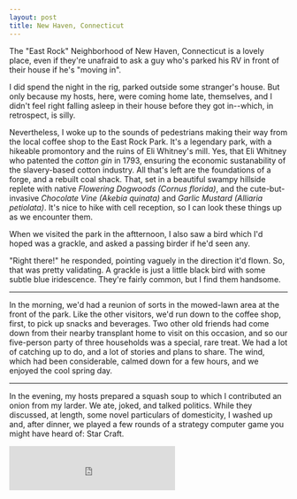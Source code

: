 ```yaml
---
layout: post
title: New Haven, Connecticut
---
```


The "East Rock" Neighborhood of New Haven, Connecticut is a lovely place, even if they're unafraid to ask a guy who's parked his RV in front of their house if he's "moving in".

I did spend the night in the rig, parked outside some stranger's house. But only because my hosts, here, were coming home late, themselves, and I didn't feel right falling asleep in their house before they got in--which, in retrospect, is silly.

Nevertheless, I woke up to the sounds of pedestrians making their way from the local coffee shop to the East Rock Park. It's a legendary park, with a hikeable promontory and the ruins of Eli Whitney's mill. Yes, that Eli Whitney who patented the *cotton gin* in 1793, ensuring the economic sustanability of the slavery-based cotton industry. All that's left are the foundations of a forge, and a rebuilt coal shack. That, set in a beautiful swampy hillside replete with native *Flowering Dogwoods (Cornus florida)*, and the cute-but-invasive *Chocolate Vine (Akebia quinata)* and *Garlic Mustard (Alliaria petiolata)*. It's nice to hike with cell reception, so I can look these things up as we encounter them.

When we visited the park in the aftternoon, I also saw a bird which I'd hoped was a grackle, and asked a passing birder if he'd seen any.

"Right there!" he responded, pointing vaguely in the direction it'd flown. So, that was pretty validating. A grackle is just a little black bird with some subtle blue iridescence. They're fairly common, but I find them handsome.

---

In the morning, we'd had a reunion of sorts in the mowed-lawn area at the front of the park. Like the other visitors, we'd run down to the coffee shop, first, to pick up snacks and beverages. Two other old friends had come down from their nearby transplant home to visit on this occasion, and so our five-person party of three households was a special, rare treat. We had a lot of catching up to do, and a lot of stories and plans to share. The wind, which had been considerable, calmed down for a few hours, and we enjoyed the cool spring day.

---

In the evening, my hosts prepared a squash soup to which I contributed an onion from my larder. We ate, joked, and talked politics. While they discussed, at length, some novel particulars of domesticity, I washed up and, after dinner, we played a few rounds of a strategy computer game you might have heard of: Star Craft.


<iframe src="https://open.spotify.com/embed/track/359krpyCKcFF8SFvqWES9L" width="300" height="80" frameborder="0" allowtransparency="true" allow="encrypted-media"></iframe>
